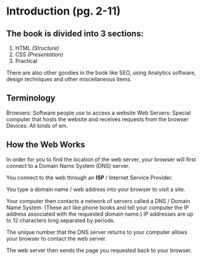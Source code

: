 # Introduction (pg. 2-11)

## The book is divided into 3 sections: 

1. HTML *(Structure)*
2. CSS *(Presentation)*
3. Practical

There are also other goodies in the book like SEO, using Analytics software, design techniques and other miscellaneous items.

## Terminology

Browsers: Software people use to access a website
Web Servers: Special computer that hosts the website and receives requests from the browser
Devices: All kinds of em.


## How the Web Works

In order for you to find the location of the web server, your browser will first connect to a Domain Name System (DNS) server.

You connect to the web through an **ISP** / Internet Service Provider.

You type a domain name / web address into your browser to visit a site.

Your computer then contacts a network of servers called a DNS / Domain Name System. (These act like phone books and tell your computer the IP address associated with the requested domain name.) IP addresses are up to 12 characters long separated by periods.

The unique number that the DNS server returns to your computer allows your browser to contact the web server.

The web server then sends the page you requested back to your browser.

#